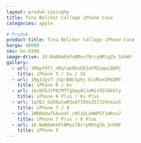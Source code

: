 ```yaml
---
layout: produk-casinghp
title: Tina Belcher Collage iPhone Case
categories: apple

# Produk
product-title: Tina Belcher Collage iPhone Case
harga: 90000
sku: hn-0390
image-drive: 1X-NaN6m6kPxBMxsfBrryNRtgZm_SnhWY
gallery:
  - url: 1M4pY9Tl_nRqtak0boU9JaFMIpqwLB6Mj
    title: iPhone 5 / 5s / SE
  - url: 1Ng3JpV7-jVprBNCSp9j-EiURvm1MxDMT
    title: iPhone 6 / 6s
  - url: 16zNYGJYP82MTTgUwyACJnMixTDi6kECy
    title: iPhone 6 Plus / 6s Plus
  - url: 1q7DJ_OaQEwlwR3oA77AXo25J729vkux5
    title: iPhone 7 / 8
  - url: 1NRRdUwTkAxo4F_cN5sQLaHWPST1mRvu7
    title: iPhone 7 Plus / 8 Plus
  - url: 1X-NaN6m6kPxBMxsfBrryNRtgZm_SnhWY
    title: iPhone X
---
```

